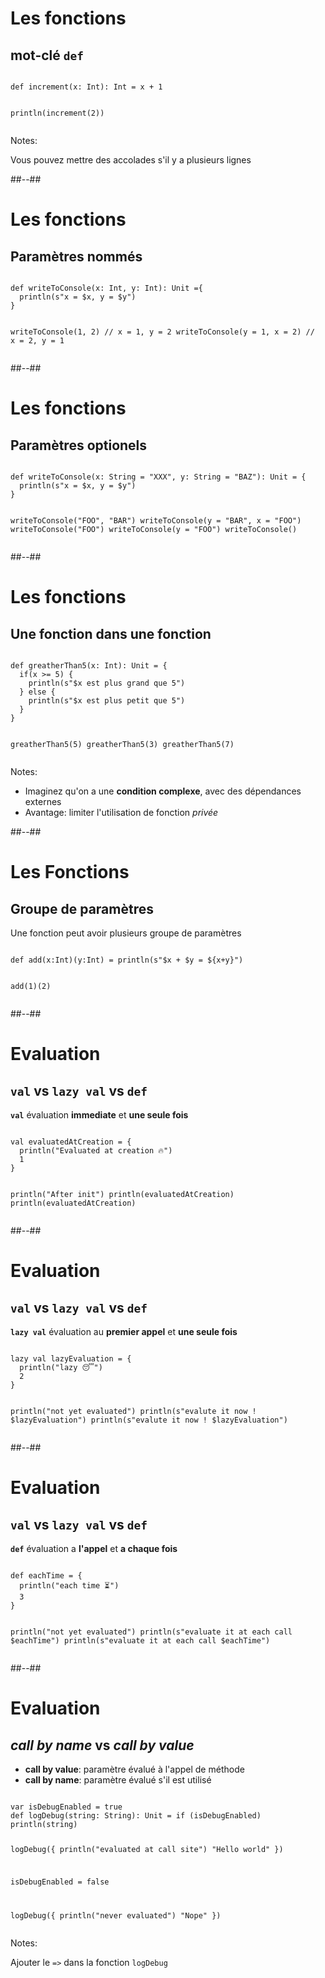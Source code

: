 <!-- .slide: class="sfeir-bg-white-1 with-code-dark big-code" -->

# Les fonctions

## mot-clé `def`

<div data-scalafiddle data-layout="h50"><pre><code data-trim data-noescape class="scala">
def increment(x: Int): Int = x + 1

println(increment(2))
</code></pre></div>

Notes:

Vous pouvez mettre des accolades s'il y a plusieurs lignes

##--##

<!-- .slide: class="sfeir-bg-white-1 with-code-dark big-code" -->

# Les fonctions

## Paramètres nommés

<div data-scalafiddle data-layout="h50"><pre><code data-trim data-noescape class="scala">
def writeToConsole(x: Int, y: Int): Unit ={
  println(s"x = $x, y = $y")
}

writeToConsole(1, 2) // x = 1, y = 2
writeToConsole(y = 1, x = 2) // x = 2, y = 1
</code></pre></div>

##--##

<!-- .slide: class="sfeir-bg-white-1 with-code-dark big-code" -->

# Les fonctions

## Paramètres optionels

<div data-scalafiddle data-layout="h50"><pre><code data-trim data-noescape class="scala">
def writeToConsole(x: String = "XXX", y: String = "BAZ"): Unit = {
  println(s"x = $x, y = $y")
}

writeToConsole("FOO", "BAR")
writeToConsole(y = "BAR", x = "FOO")
writeToConsole("FOO")
writeToConsole(y = "FOO")
writeToConsole()
</code></pre></div>

##--##
<!-- .slide: class="sfeir-bg-white-1 with-code-dark big-code" -->
# Les fonctions

## Une fonction dans une fonction

<div data-scalafiddle data-layout="h50"><pre><code data-trim data-noescape class="scala">
def greatherThan5(x: Int): Unit = {
  if(x >= 5) {
    println(s"$x est plus grand que 5")
  } else {
    println(s"$x est plus petit que 5")
  }
}

greatherThan5(5)
greatherThan5(3)
greatherThan5(7)
</code></pre></div>

Notes:

* Imaginez qu'on a une **condition complexe**, avec des dépendances externes
* Avantage: limiter l'utilisation de fonction _privée_


##--##
<!-- .slide: class="sfeir-bg-white-1 with-code-dark big-code" -->
# Les Fonctions

## Groupe de paramètres

Une fonction peut avoir plusieurs groupe de paramètres

<div data-scalafiddle data-layout="h50"><pre><code data-trim data-noescape class="scala">
def add(x:Int)(y:Int) = println(s"$x + $y = ${x+y}")

add(1)(2)
</code></pre></div>

##--##
<!-- .slide: class="sfeir-bg-white-1 with-code-dark big-code" -->
# Evaluation
## `val` vs `lazy val` vs `def`

**`val`** évaluation **immediate** et **une seule fois**

<div data-scalafiddle data-layout="h50"><pre><code data-trim data-noescape class="scala">
val evaluatedAtCreation = {
  println("Evaluated at creation 🔥")
  1
}

println("After init")
println(evaluatedAtCreation)
println(evaluatedAtCreation)
</code></pre></div>

##--##
<!-- .slide: class="sfeir-bg-white-1 with-code-dark big-code" -->
# Evaluation
## `val` vs `lazy val` vs `def`

**`lazy val`** évaluation au **premier appel** et **une seule fois**

<div data-scalafiddle data-layout="h50"><pre><code data-trim data-noescape class="scala">
lazy val lazyEvaluation = {
  println("lazy 😴")
  2
}

println("not yet evaluated")
println(s"evalute it now ! $lazyEvaluation")
println(s"evalute it now ! $lazyEvaluation")
</code></pre></div>

##--##
<!-- .slide: class="sfeir-bg-white-1 with-code-dark big-code" -->
# Evaluation
## `val` vs `lazy val` vs `def`

**`def`** évaluation a **l'appel** et **a chaque fois**

<div data-scalafiddle data-layout="h50"><pre><code data-trim data-noescape class="scala">
def eachTime = {
  println("each time ⏳")
  3
}

println("not yet evaluated")
println(s"evaluate it at each call $eachTime")
println(s"evaluate it at each call $eachTime")
</code></pre></div>

##--##
<!-- .slide: class="sfeir-bg-white-1 with-code-dark big-code" -->
# Evaluation

## _call by name_ vs _call by value_

* **call by value**: paramètre évalué à l'appel de méthode
* **call by name**: paramètre évalué s'il est utilisé

<div data-scalafiddle data-layout="h50"><pre><code data-trim data-noescape class="scala">
var isDebugEnabled = true
def logDebug(string: String): Unit = if (isDebugEnabled) println(string)

logDebug({
  println("evaluated at call site")
  "Hello world"
})

isDebugEnabled = false

logDebug({
  println("never evaluated")
  "Nope"
})
</code></pre></div>

Notes:

Ajouter le `=>` dans la fonction `logDebug`